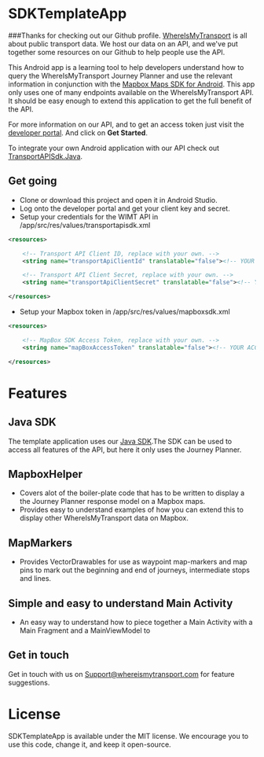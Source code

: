 # SDKTemplateApp

###Thanks for checking out our Github profile. 
[WhereIsMyTransport](https://www.whereismytransport.com) is all about public transport data. 
We host our data on an API, and we've put together some resources on our Github to help people use the API.

This Android app is a learning tool to help developers understand how to query the WhereIsMyTransport Journey Planner and use the relevant information in conjunction with the [Mapbox Maps SDK for Android](https://www.mapbox.com/help/first-steps-android-sdk/). 
This app only uses one of many endpoints available on the WhereIsMyTransport API. It should be easy enough to extend this application to get the full benefit of the API.


For more information on our API, and to get an access token just visit the [developer portal](https://developer.whereismytransport.com). And click on **Get Started**.

To integrate your own Android application with our API check out [TransportAPISdk.Java](https://github.com/WhereIsMyTransport/TransportApiSdk.Java).

## Get going

* Clone or download this project and open it in Android Studio.
* Log onto the developer portal and get your client key and secret.
* Setup your credentials for the WIMT API in /app/src/res/values/transportapisdk.xml

```xml
<resources>

    <!-- Transport API Client ID, replace with your own. -->
    <string name="transportApiClientId" translatable="false"><!-- YOUR API CLIENT ID HERE --></string>

    <!-- Transport API Client Secret, replace with your own. -->
    <string name="transportApiClientSecret" translatable="false"><!-- YOUR API CLIENT SECRET HERE --></string>

</resources>
```

* Setup your Mapbox token in /app/src/res/values/mapboxsdk.xml

```xml
<resources>

    <!-- MapBox SDK Access Token, replace with your own. -->
    <string name="mapBoxAccessToken" translatable="false"><!-- YOUR ACCESS TOKEN HERE --></string>

</resources>
```


# Features

## Java SDK
The template application uses our [Java SDK](https://github.com/WhereIsMyTransport/TransportApiSdk.Java/blob/master/README.md).The SDK can be used to access all features of the API, but here it only uses the Journey Planner.

## MapboxHelper
* Covers alot of the boiler-plate code that has to be written to display a the Journey Planner response model on a Mapbox maps.
* Provides easy to understand examples of how you can extend this to display other WhereIsMyTransport data on Mapbox.

## MapMarkers
* Provides VectorDrawables for use as waypoint map-markers and map pins to mark out the beginning and end of journeys, intermediate stops and lines.

## Simple and easy to understand Main Activity
* An easy way to understand how to piece together a Main Activity with a Main Fragment and a MainViewModel to 

## Get in touch
Get in touch with us on Support@whereismytransport.com for feature suggestions. 

# License
SDKTemplateApp is available under the MIT license.
We encourage you to use this code, change it, and keep it open-source.


